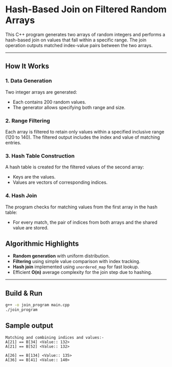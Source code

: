 # Hash-Based Join on Filtered Random Arrays

This C++ program generates two arrays of random integers and performs a hash-based join on values that fall within a specific range. The join operation outputs matched index-value pairs between the two arrays.

---

## How It Works

### 1. Data Generation
Two integer arrays are generated:
- Each contains 200 random values.
- The generator allows specifying both range and size.

### 2. Range Filtering
Each array is filtered to retain only values within a specified inclusive range (120 to 140). The filtered output includes the index and value of matching entries.

### 3. Hash Table Construction
A hash table is created for the filtered values of the second array:
- Keys are the values.
- Values are vectors of corresponding indices.

### 4. Hash Join
The program checks for matching values from the first array in the hash table:
- For every match, the pair of indices from both arrays and the shared value are stored.


## Algorithmic Highlights

- **Random generation** with uniform distribution.
- **Filtering** using simple value comparison with index tracking.
- **Hash join** implemented using `unordered_map` for fast lookup.
- Efficient **O(n)** average complexity for the join step due to hashing.

---

## Build & Run

```bash
g++ -o join_program main.cpp
./join_program
```

## Sample output

```
Matching and combining indices and values:-
A[21] == B[34] <Value:: 132>
A[21] == B[52] <Value:: 132>

A[26] == B[134] <Value:: 135>
A[36] == B[41] <Value:: 140>

```
